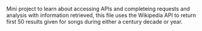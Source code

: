 Mini project to learn about accessing APIs and completeing requests and analysis with information retrieved, this file uses the Wikipedia API to return first 50 results given for songs during either a century decade or year.

